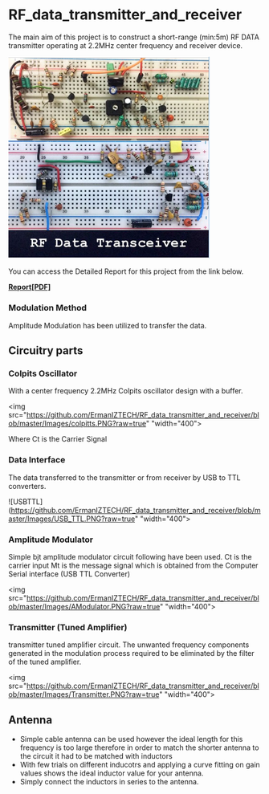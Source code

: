 # RF_data_transmitter_and_receiver
The main aim of this project is to construct a short-range (min:5m) RF DATA
transmitter operating at 2.2MHz center frequency and receiver device.

<img src="https://github.com/ErmanIZTECH/RF_data_transmitter_and_receiver/blob/master/Images/transceiver.PNG?raw=true" width="400">

You can access the Detailed Report for this project from the link below.

**[Report[PDF]](https://github.com/ErmanIZTECH/RF_data_transmitter_and_receiver/blob/master/P3_Final_Report%20end.pdf)**

### Modulation Method
Amplitude Modulation has been utilized to transfer the data. 
 
 ## Circuitry parts
 ### Colpits Oscillator
 With a center frequency 2.2MHz Colpits oscillator design with a buffer. 
 
 <img src="https://github.com/ErmanIZTECH/RF_data_transmitter_and_receiver/blob/master/Images/colpitts.PNG?raw=true" "width="400">
 
 Where Ct is the Carrier Signal
 ### Data Interface
 The data transferred to the transmitter or from receiver by USB to TTL converters.
 
 ![USBTTL](https://github.com/ErmanIZTECH/RF_data_transmitter_and_receiver/blob/master/Images/USB_TTL.PNG?raw=true" "width="400">
 
 
  ### Amplitude Modulator
  Simple bjt amplitude modulator circuit following have been used.
  Ct is the carrier input Mt is the message signal which is obtained from the Computer Serial interface (USB TTL Converter)
  
  <img src="https://github.com/ErmanIZTECH/RF_data_transmitter_and_receiver/blob/master/Images/AModulator.PNG?raw=true" "width="400">
  
   ### Transmitter (Tuned Amplifier)
  transmitter tuned amplifier circuit. The unwanted frequency components generated in the modulation process required to be eliminated by the filter of the tuned amplifier.
  
  <img src="https://github.com/ErmanIZTECH/RF_data_transmitter_and_receiver/blob/master/Images/Transmitter.PNG?raw=true" "width="400">
  
  ## Antenna
  * Simple cable antenna can be used however the ideal length for this frequency is too large therefore in order to match the shorter antenna to the circuit it had to be matched with inductors 
  * With few trials on different inducotrs and applying a curve fitting on gain values shows the ideal inductor value for your antenna.
  * Simply connect the inductors in series to the antenna.
